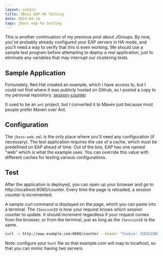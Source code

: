 ```yaml
---
layout: single
title: JBoss EAP HA Testing
date: 2019-04-14
tags: jboss eap ha testing
---
```


This is another continuation of my previous post about JGroups.  By now, you've probably already configured your EAP servers in HA mode, and you'll need a way to verify that this is even working.  We should use a sample test program before attempting to deploy a real application, just to eliminate any variables that may interrupt our clustering tests.

## Sample Application
Fortunately, Red Hat created an example, which I have access to, but I could not find where it was publicly hosted on Github, so I posted a copy to my personal repository.  [session-counter](https://github.com/sqtran/session-counter)

It used to be an `ant` project, but I converted it to Maven just because most people prefer Maven over Ant.

## Configuration
The `jboss-web.xml` is the only place where you'll need any configuration (if necessary).  The test application requires the use of a cache, which must be predefined on EAP ahead of time.  Out of the box, EAP has one named "web" which is what the example uses.  You can override this value with different caches for testing various configurations.

## Test
After the application is deployed, you can open up your browser and go to http://localhost:8080/counter.  Every time the page is reloaded, a session counter is incremented.

A sample curl command is displayed on the page, which you can paste into a terminal.  The `JSessionID` is how your request knows which session counter to update.  It should increment regardless if your request comes from the browser, or from the terminal, just as long as the `JSessionID` is the same.

```bash
curl -v http://www.example.com:8080/counter --header "Cookie: JSESSIONID=ueRgXKhBFRjRubmyzF5z2LjZZIdJzi_nG2zUA-2y"
```

Note: configure your `host` file so that example.com will map to localhost, so that you can mimic having two servers.